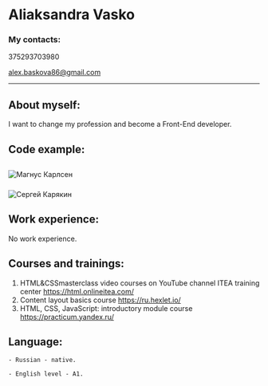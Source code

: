 # Aliaksandra Vasko

### My contacts:
375293703980 

alex.baskova86@gmail.com
****************************

## About myself:
I want to change my profession and become a Front-End developer.

## Code example:
</head>
<body>
  <article class="article">
  <h1></h1>
<p></p>
<p></p>    
    <section class="applicants">
      <h2 class="applicants-header"></h2>
      <div class="member">
        <h3></h3>
        <img src="./assets/magnus.jpg" alt="Магнус Карлсен">
        <p class="member-name"></p>
        <p></p>
        <p></p>
      </div>
      <div class="member">
        <h3></h3>
        <img src="./assets/karyakin.jpg" alt="Сергей Карякин">
        <p class="member-name"> </p>
        <p></p>
        <p></p>
      </div>
    </section>
    <p>  </p>
    <p>  </p>
    </article>
</body>
</html>

## Work experience: 
No work experience.

## Courses and trainings:
1. HTML&CSSmasterclass video courses on YouTube channel ITEA training center https://html.onlineitea.com/
2. Content layout basics course https://ru.hexlet.io/
3. HTML, CSS, JavaScript: introductory module course https://practicum.yandex.ru/

## Language:
    - Russian - native.

    - English level - A1.
